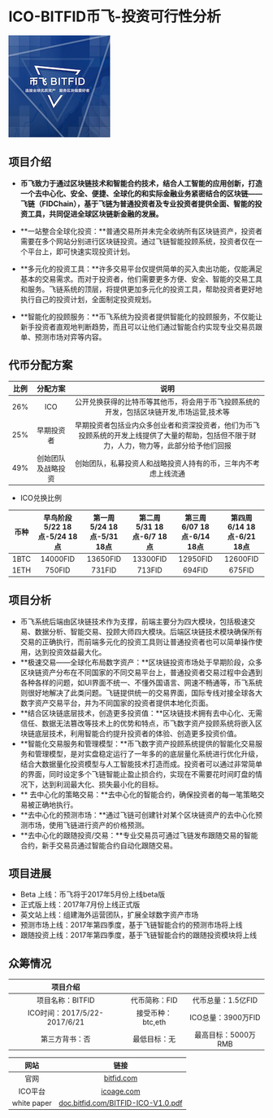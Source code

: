 ICO-BITFID币飞-投资可行性分析
=====

![bitfid-logo](../logo/bitfid-logo.jpg)

项目介绍
----
* **币飞致力于通过区块链技术和智能合约技术，结合人工智能的应用创新，打造一个去中心化、安全、便捷、全球化的和实际金融业务紧密结合的区块链——飞链（FIDChain），基于飞链为普通投资者及专业投资者提供全面、智能的投资工具，共同促进全球区块链新金融的发展。**

* **一站整合全球化投资：**普通交易所并未完全收纳所有区块链资产，投资者需要在多个网站分别进行区块链投资。通过飞链智能投顾系统，投资者仅在一个平台上，即可快速实现投资计划。
* **多元化的投资工具：**许多交易平台仅提供简单的买入卖出功能，仅能满足基本的交易需求。而对于投资者，他们需要更多方便、安全、智能的交易工具和服务。飞链系统的顶层，将提供更加多元化的投资工具，帮助投资者更好地执行自己的投资计划，全面制定投资规划。
* **智能化的投顾服务：**币飞系统为投资者提供智能化的投顾服务，不仅能让新手投资者直观地判断趋势，而且可以让他们通过智能合约实现专业交易员跟单、预测市场对弈等内容。

代币分配方案
-----

|比例|分配方案|说明|
|:----:|:------:|:----:|
|26%|ICO|公开兑换获得的比特币等其他币，将会用于币飞投顾系统的开发，包括区块链开发,市场运营,技术等|
|25%| 早期投资者|早期投资者包括业内众多创业者和资深投资者，他们为币飞投顾系统的开发上线提供了大量的帮助，包括但不限于财力，人力，物力等，此部分给予他们回报|
|49%|创始团队及战略投资|创始团队，私募投资人和战略投资人持有的币，三年内不考虑上线流通|

* ICO兑换比例

|币种|早鸟阶段 5/22 18点-5/24 18点|第一周 5/24 18点-5/31 18点|第二周 5/31 18点-6/7 18点|第三周 6/07 18点-6/14 18点|第四周 6/14 18点-6/21 18点|
|:----:|:------:|:----:|:----:|:----:|:----:|
|1BTC|14000FID|13650FID|13300FID|12950FID|12600FID|
|1ETH|750FID|731FID|713FID|694FID|675FID|



项目分析
-----
* 币飞系统后端由区块链技术作为支撑，前端主要分为四大模块，包括极速交易、数据分析、智能交易、投顾大师四大模块。后端区块链技术模块确保所有交易的正确执行，而前端多元化的投资工具则让普通投资者也可以简单操作使用，达到投资效益最大化。
* **极速交易——全球化布局数字资产：**区块链投资市场处于早期阶段，众多区块链资产分布在不同国家的不同交易平台上，普通投资者交易过程中会遇到各种各样的问题，如UI界面不统一、不懂外国语言、网速不畅通等，币飞系统则很好地解决了此类问题。飞链提供统一的交易界面，国际专线对接全球各大数字资产交易平台，并为不同国家的投资者提供本地化页面。
* **结合区块链底层技术，创造更多投资值：**区块链技术拥有去中心化、无需信任、数据无法篡改等技术上的优势和特点，币飞数字资产投顾系统将嵌入区块链底层技术，利用智能合约提升投资者的体验、创造更多投资价值。
* **智能化交易服务和管理模型：**币飞数字资产投顾系统提供的智能化交易服务和管理模型，是对实盘稳定运行了一年多的的底层量化系统进行优化升级，结合大数据量化投资模型与人工智能技术打造而成。投资者可以通过非常简单的界面，同时设定多个飞链智能止盈止损合约，实现在不需要花时间盯盘的情况下，达到利润最大化、损失最小化的目标。
* ** 去中心化的策略交易：**去中心化的智能合约，确保投资者的每一笔策略交易被正确地执行。
* **去中心化的预测市场：**通过飞链可创建针对某个区块链资产的去中心化预测市场，使用飞链进行资产的价格预测。
* **去中心化的跟随投资/交易：**专业交易员可通过飞链发布跟随交易的智能合约，新手交易员通过智能合约自动化跟随交易。


项目进展
-----
* Beta 上线：币飞将于2017年5月份上线beta版
* 正式版上线：2017年7月份上线正式版 
* 英文站上线：组建海外运营团队，扩展全球数字资产市场
* 预测市场上线：2017年第四季度，基于飞链智能合约的预测市场将上线 
* 跟随投资上线：2017年第四季度，基于飞链智能合约的跟随投资模块将上线


众筹情况
----
|项目介绍|||
|:----:|:------:|:----:|
|项目名称：BITFID|代币简称：FID|代币总量：1.5亿FID|
|ICO时间：2017/5/22-2017/6/21|接受币种：btc,eth|ICO总量：3900万FID|
|第三方背书：否|最低目标：无|最高目标：5000万RMB|


|网站|链接|
|:----:|:------:|
|官网|[bitfid.com](http://www.bitfid.com)|
|ICO平台|[icoage.com](http://www.icoage.com)|
|white paper|[doc.bitfid.com/BITFID-ICO-V1.0.pdf](http://doc.bitfid.com/BITFID-ICO-V1.0.pdf)|


